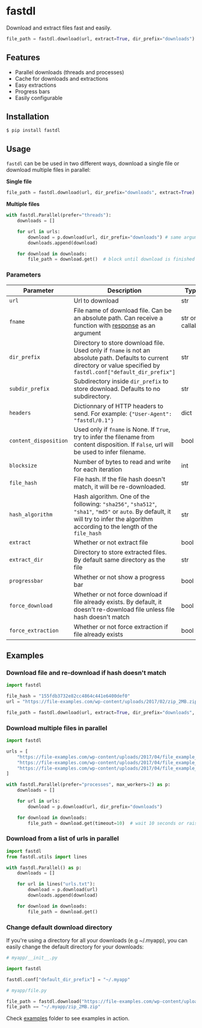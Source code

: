 # fastdl
Download and extract files fast and easily.

```py
file_path = fastdl.download(url, extract=True, dir_prefix="downloads")
```

## Features

- Parallel downloads (threads and processes)
- Cache for downloads and extractions
- Easy extractions
- Progress bars
- Easily configurable

## Installation
```console
$ pip install fastdl
```

## Usage
`fastdl` can be be used in two different ways, download a single file or download multiple files in parallel:

**Single file**
```py
file_path = fastdl.download(url, dir_prefix="downloads", extract=True)
```

**Multiple files**
```py
with fastdl.Parallel(prefer="threads"):
    downloads = []

    for url in urls:
        download = p.download(url, dir_prefix="downloads") # same arguments
        downloads.append(download)

    for download in downloads:
        file_path = download.get()  # block until download is finished
```


### Parameters

| Parameter | Description | Type | Default |
| --- | --- | --- | --- |
| `url` | Url to download | str |  |
| `fname` | File name of download file. Can be an absolute path. Can receive a function with [response](https://docs.python.org/3/library/urllib.request.html#urllib.request.urlopen) as an argument | str or callable | `None` |
| `dir_prefix` | Directory to store download file. Used only if `fname` is not an absolute path. Defaults to current directory or value specified by `fastdl.conf["default_dir_prefix"]` | str | `None` |
| `subdir_prefix` | Subdirectory inside `dir_prefix` to store download. Defaults to no subdirectory. | str | `""` |
| `headers` | Dictionnary of HTTP headers to send. For example: `{"User-Agent": "fastdl/0.1"}` | dict | `{}` |
| `content_disposition` | Used only if `fname` is None. If `True`, try to infer the filename from content disposition. If `False`, url will be used to infer filename. | bool | `False` |
| `blocksize` | Number of bytes to read and write for each iteration | int | `8192` |
| `file_hash` | File hash. If the file hash doesn't match, it will be re-downloaded. | str | `None` |
| `hash_algorithm` | Hash algorithm. One of the following: `"sha256"`, `"sha512"`, `"sha1"`, `"md5"` or `auto`. By default, it will try to infer the algorithm according to the length of the `file_hash` | str | `auto` |
| `extract` | Whether or not extract file | bool | `False` |
| `extract_dir` | Directory to store extracted files. By default same directory as the file | str | `None` |
| `progressbar` | Whether or not show a progress bar | bool | `True` |
| `force_download` | Whether or not force download if file already exists. By default, it doesn't re-download file unless file hash doesn't match | bool | `False` |
| `force_extraction` | Whether or not force extraction if file already exists | bool | `False` |


## Examples

### Download file and re-download if hash doesn't match

```python
import fastdl

file_hash = "155fdb3732e82cc4864c441e6400def0"
url = "https://file-examples.com/wp-content/uploads/2017/02/zip_2MB.zip"

file_path = fastdl.download(url, extract=True, dir_prefix="downloads", file_hash=file_hash)
```

### Download multiple files in parallel

```python
import fastdl

urls = [
    "https://file-examples.com/wp-content/uploads/2017/04/file_example_MP4_480_1_5MG.mp4",
    "https://file-examples.com/wp-content/uploads/2017/04/file_example_MP4_640_3MG.mp4",
    "https://file-examples.com/wp-content/uploads/2017/04/file_example_MP4_1280_10MG.mp4"
]

with fastdl.Parallel(prefer="processes", max_workers=2) as p:
    downloads = []

    for url in urls:
        download = p.download(url, dir_prefix="downloads")

    for download in downloads:
        file_path = download.get(timeout=10)  # wait 10 seconds or raise timeout if download hasn't finished
```

### Download from a list of urls in parallel

```python
import fastdl
from fastdl.utils import lines

with fastdl.Parallel() as p:
    downloads = []

    for url in lines("urls.txt"):
        download = p.download(url)
        downloads.append(download)

    for download in downloads:
        file_path = download.get()
```

### Change default download directory

If you're using a directory for all your downloads (e.g ~/.myapp), you can easily change the default directory for your downloads:

```python
# myapp/__init__.py

import fastdl

fastdl.conf["default_dir_prefix"] = "~/.myapp"

# myapp/file.py

file_path = fastdl.download("https://file-examples.com/wp-content/uploads/2017/02/zip_2MB.zip")
file_path == "~/.myapp/zip_2MB.zip"
```
Check [examples](examples/) folder to see examples in action.
